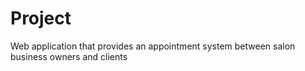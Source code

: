 # Project
Web application that provides an appointment system between salon business owners and clients
